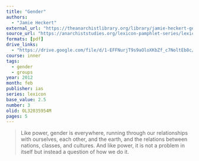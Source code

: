 ```yaml
---
title: "Gender"
authors:
  - "Jamie Heckert"
external_url: "https://theanarchistlibrary.org/library/jamie-heckert-gender"
source_url: "https://anarchiststudies.org/lexicon-pamphlet-series/lexicon-gender/"
formats: [pdf]
drive_links:
  - "https://drive.google.com/file/d/1-EFFNurjT9s9aOloXKbZf_c7NoltEb8c/view?usp=drivesdk"
course: inner
tags:
  - gender
  - groups
year: 2012
month: feb
publisher: ias
series: lexicon
base_value: 2.5
number: 3
olid: OL32035954M
pages: 5
---
```


> Like power, gender is everywhere, running through our relationships with ourselves, each other, and the earth, and the relations between nations, classes, and cultures. And like power, it is not a problem in itself but instead a question of how we
do it.
